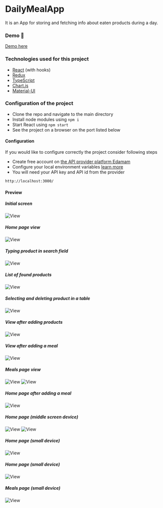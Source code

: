 # DailyMealApp

It is an App for storing and fetching info about eaten products during a day.

### Demo :rocket:
[Demo here](https://lukaszrej.github.io/DailyMealApp/)

### Technologies used for this project

- [React](https://reactjs.org/) (with hooks)
- [Redux](https://redux.js.org/)
- [TypeScript](https://www.typescriptlang.org/)
- [Chart.js](https://www.chartjs.org/)
- [Material-UI](https://material-ui.com/)

### Configuration of the project

- Clone the repo and navigate to the main directory
- Install node modules using ```npm i```
- Start React using ```npm start```
- See the project on a browser on the port listed below

#### Configuration

If you would like to configure correctly the project consider following steps
- Create free account on [the API provider platform Edamam](https://developer.edamam.com/)
- Configure your local environment variables [learn more](https://create-react-app.dev/docs/adding-custom-environment-variables/)
- You will need your API key and API id from the provider

```sh
http://localhost:3000/
```

#### Preview

##### Initial screen
![View](./assets/view001.png "Initial screen")

##### Home page view
![View](./assets/view002.png "Home page")

##### Typing product in search field
![View](./assets/view003.png "Typing product in search field")

##### List of found products 
![View](./assets/view004.png "List of found products")

##### Selecting and deleting product in a table
![View](./assets/view005.png "Selecting and deleting product in a table")

##### View after adding products
![View](./assets/view006.png "View after adding products")

##### View after adding a meal
![View](./assets/view007.png "View after adding a meal")

##### Meals page view
![View](./assets/view008.png "Meal page view")
![View](./assets/view009.png "Meal page view")

##### Home page after adding a meal
![View](./assets/view010.png "Home page after adding a meal")

##### Home page (middle screen device)
![View](./assets/view011.png "Home page (middle screen device)")
![View](./assets/view012.png "Home page (middle screen device)")

##### Home page (small device)
![View](./assets/view013.png "Home page (small device)")

##### Home page (small device)
![View](./assets/view014.png "Home page with open menu (small device)")

##### Meals page (small device)
![View](./assets/view015.png "Home page with open menu (small device)")